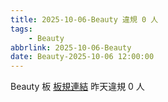 ```yaml
---
title: 2025-10-06-Beauty 違規 0 人
tags:
    - Beauty
abbrlink: 2025-10-06-Beauty
date: Beauty-2025-10-06 12:00:00
---
```

Beauty 板 [板規連結](https://www.ptt.cc/bbs/Beauty/M.1630069980.A.84B.html)
昨天違規 0 人

